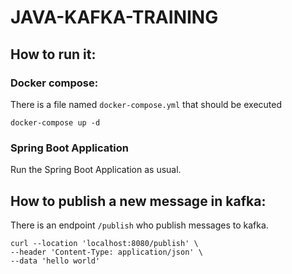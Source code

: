 # JAVA-KAFKA-TRAINING


## How to run it:

### Docker compose:

There is a file named `docker-compose.yml` that should be executed

```
docker-compose up -d
```


### Spring Boot Application 

Run the Spring Boot Application as usual. 



## How to publish a new message in kafka:

There is an endpoint `/publish` who publish messages to kafka.

```
curl --location 'localhost:8080/publish' \
--header 'Content-Type: application/json' \
--data 'hello world'
```